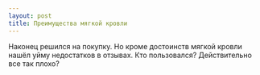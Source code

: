 ```yaml
---
layout: post 
title: Преимущества мягкой кровли 
--- 
```

Наконец решился на покупку. Но кроме достоинств мягкой кровли нашёл уйму недостатков в отзывах. Кто пользовался? Действительно все так плохо?